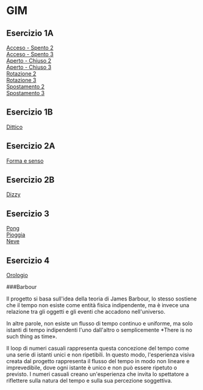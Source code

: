 # GIM

## Esercizio 1A  
[Acceso - Spento 2]()   
[Acceso - Spento 3]()  
[Aperto - Chiuso 2]()  
[Aperto - Chiuso 3]()  
[Rotazione 2]()  
[Rotazione 3]()  
[Spostamento 2]()  
[Spostamento 3]()  
## Esercizio 1B
[Dittico]()  
## Esercizio 2A
[Forma e senso](https://larobernasconi.github.io/GIM/Esercizio_2A)  
## Esercizio 2B
[Dizzy](https://larobernasconi.github.io/GIM/Esercizio_2B/2B)  
## Esercizio 3
[Pong]()    
[Pioggia](https://larobernasconi.github.io/GIM/Esercizio_3/Pioggia)    
[Neve](https://larobernasconi.github.io/GIM/Esercizio_3/Neve)     
## Esercizio 4
[Orologio](https://larobernasconi.github.io/GIM/Esercizio_4/Barbour)  

###Barbour

Il progetto si basa sull'idea della teoria di James Barbour, lo stesso sostiene che il tempo non esiste come entità fisica indipendente, ma è invece una relazione tra gli oggetti e gli eventi che accadono nell'universo. 

In altre parole, non esiste un flusso di tempo continuo e uniforme, ma solo istanti di tempo indipendenti l'uno dall'altro o semplicemente *There is no such thing as time».

Il loop di numeri casuali rappresenta questa concezione del tempo come una serie di istanti unici e non ripetibili.  In questo modo, l'esperienza visiva creata dal progetto rappresenta il flusso del tempo in modo non lineare e imprevedibile, dove ogni istante è unico e non può essere ripetuto o previsto. I numeri casuali creano un'esperienza che invita lo spettatore a riflettere sulla natura del tempo e sulla sua percezione soggettiva.


